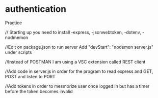 # authentication

Practice

// Starting up you need to install
-express,
-jsonwebtoken,
-dotenv,
-nodmemon

//Edit on package.json to run server
Add "devStart": "nodemon server.js" under scripts

//Instead of POSTMAN I am using a VSC extension called REST client

//Add code in server.js in order for the program to read express and GET, POST and listen to PORT

//Add tokens in order to mesmorize user once logged in but has a timer before the token becomes invalid

